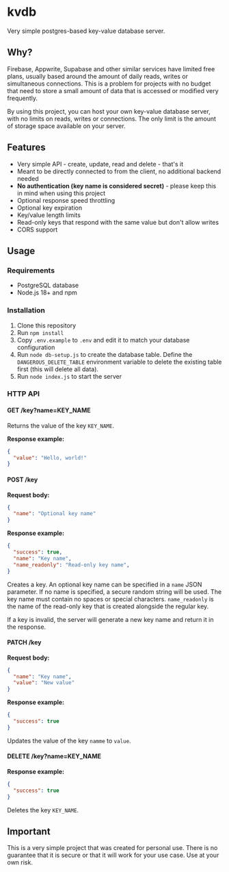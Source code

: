 # kvdb

Very simple postgres-based key-value database server.

## Why?

Firebase, Appwrite, Supabase and other similar services have limited free plans, usually based around the amount of daily reads, writes or simultaneous connections. This is a problem for projects with no budget that need to store a small amount of data that is accessed or modified very frequently.

By using this project, you can host your own key-value database server, with no limits on reads, writes or connections. The only limit is the amount of storage space available on your server.

## Features

- Very simple API - create, update, read and delete - that's it
- Meant to be directly connected to from the client, no additional backend needed
- **No authentication (key name is considered secret)** - please keep this in mind when using this project
- Optional response speed throttling
- Optional key expiration
- Key/value length limits
- Read-only keys that respond with the same value but don't allow writes
- CORS support

## Usage

### Requirements

- PostgreSQL database
- Node.js 18+ and npm

### Installation

1. Clone this repository
2. Run `npm install`
3. Copy `.env.example` to `.env` and edit it to match your database configuration
4. Run `node db-setup.js` to create the database table. Define the `DANGEROUS_DELETE_TABLE` environment variable to delete the existing table first (this will delete all data).
5. Run `node index.js` to start the server

### HTTP API

#### GET /key?name=KEY_NAME

Returns the value of the key `KEY_NAME`.

**Response example:**

```json
{
  "value": "Hello, world!"
}
```

#### POST /key

**Request body:**

```json
{
  "name": "Optional key name"
}
```

**Response example:**

```json
{
  "success": true,
  "name": "Key name",
  "name_readonly": "Read-only key name",
}
```

Creates a key. An optional key name can be specified in a `name` JSON parameter. If no name is specified, a secure random string will be used. The key name must contain no spaces or special characters. `name_readonly` is the name of the read-only key that is created alongside the regular key.

If a key is invalid, the server will generate a new key name and return it in the response.

#### PATCH /key

**Request body:**

```json
{
  "name": "Key name",
  "value": "New value"
}
```

**Response example:**

```json
{
  "success": true
}
```

Updates the value of the key `namme` to `value`.

#### DELETE /key?name=KEY_NAME

**Response example:**

```json
{
  "success": true
}
```

Deletes the key `KEY_NAME`.

## Important

This is a very simple project that was created for personal use. There is no guarantee that it is secure or that it will work for your use case. Use at your own risk.
